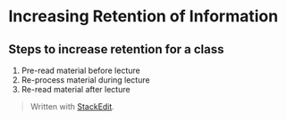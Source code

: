# Increasing Retention of Information

## Steps to increase retention for a class

 1. Pre-read material before lecture
 2. Re-process material during lecture
 3. Re-read material after lecture



> Written with [StackEdit](https://stackedit.io/).
<!--stackedit_data:
eyJoaXN0b3J5IjpbLTE1NDA5MjAyMTNdfQ==
-->
